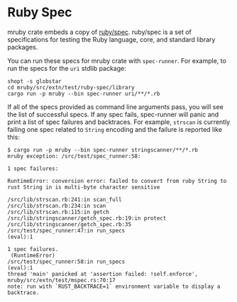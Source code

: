# Ruby Spec

mruby crate embeds a copy of [ruby/spec](/mruby/src/extn/test/ruby-spec).
ruby/spec is a set of specifications for testing the Ruby language, core, and
standard library packages.

You can run these specs for mruby crate with `spec-runner`. For example, to run
the specs for the `uri` stdlib package:

```shell
shopt -s globstar
cd mruby/src/extn/test/ruby-spec/library
cargo run -p mruby --bin spec-runner uri/**/*.rb
```

If all of the specs provided as command line arguments pass, you will see the
list of successful specs. If any spec fails, spec-runner will panic and print a
list of spec failures and backtraces. For example, `strscan` is currently
failing one spec related to `String` encoding and the failure is reported like
this:

```text
$ cargo run -p mruby --bin spec-runner stringscanner/**/*.rb
mruby exception: /src/test/spec_runner:58:

1 spec failures:

RuntimeError: conversion error: failed to convert from ruby String to rust String in is multi-byte character sensitive

/src/lib/strscan.rb:241:in scan_full
/src/lib/strscan.rb:234:in scan
/src/lib/strscan.rb:115:in getch
/src/lib/stringscanner/getch_spec.rb:19:in protect
/src/lib/stringscanner/getch_spec.rb:35
/src/test/spec_runner:47:in run_specs
(eval):1

1 spec failures.
 (RuntimeError)
/src/test/spec_runner:58:in run_specs
(eval):1
thread 'main' panicked at 'assertion failed: !self.enforce', mruby/src/extn/test/mspec.rs:70:17
note: run with `RUST_BACKTRACE=1` environment variable to display a backtrace.
```
